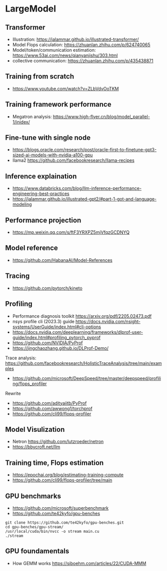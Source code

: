 # LargeModel

## Transformer
- Illustration: https://jalammar.github.io/illustrated-transformer/
- Model Flops calculation: https://zhuanlan.zhihu.com/p/624740065
- Model/token/communication estimation: https://www.53ai.com/news/qianyanjishu/303.html
- collective communication: https://zhuanlan.zhihu.com/p/435438871
  
## Training from scratch
- https://www.youtube.com/watch?v=ZLbVdvOoTKM

## Training framework performance 
- Megatron analysis: https://www.high-flyer.cn/blog/model_parallel-1/inidex/
  
## Fine-tune with single node
- https://blogs.oracle.com/research/post/oracle-first-to-finetune-gpt3-sized-ai-models-with-nvidia-a100-gpu
- llama2 https://github.com/facebookresearch/llama-recipes

## Inference explaination
- https://www.databricks.com/blog/llm-inference-performance-engineering-best-practices
- https://jalammar.github.io/illustrated-gpt2/#part-1-got-and-language-modeling

## Performance projection
- https://mp.weixin.qq.com/s/ftF3YRXPZ5mjVfqzGCDNYQ

## Model reference
- https://github.com/HabanaAI/Model-References

## Tracing
- https://github.com/pytorch/kineto

## Profiling
- Performance diagnosis toolkit https://arxiv.org/pdf/2205.02473.pdf
- nsys profile cli (2023.3) guide https://docs.nvidia.com/nsight-systems/UserGuide/index.html#cli-options
- https://docs.nvidia.com/deeplearning/frameworks/dlprof-user-guide/index.html#profiling_pytorch_pyprof
- https://github.com/NVIDIA/PyProf
- https://jingchaozhang.github.io/DLProf-Demo/

Trace analysis: https://github.com/facebookresearch/HolisticTraceAnalysis/tree/main/examples

- https://github.com/microsoft/DeepSpeed/tree/master/deepspeed/profiling/flops_profiler
 
Rewrite
- https://github.com/adityaiitb/PyProf
- https://github.com/awwong1/torchprof
- https://github.com/cli99/flops-profiler

## Model Visulization 
- Netron https://github.com/lutzroeder/netron
- https://bbycroft.net/llm
  
## Training time, Flops estimation
- https://epochai.org/blog/estimating-training-compute
- https://github.com/cli99/flops-profiler/tree/main

## GPU benchmarks
- https://github.com/microsoft/superbenchmark
- https://github.com/te42kyfo/gpu-benches
```
git clone https://github.com/te42kyfo/gpu-benches.git
cd gpu-benches/gpu-stream/
/usr/local/cuda/bin/nvcc -o stream main.cu
./stream
```

## GPU foundamentals 
- How GEMM works https://siboehm.com/articles/22/CUDA-MMM
